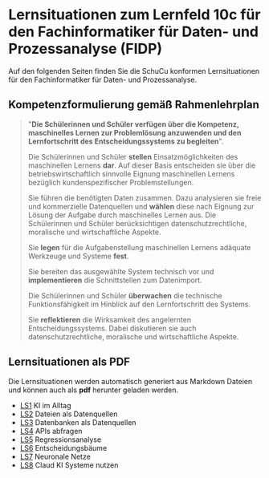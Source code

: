 # Lernsituationen zum Lernfeld 10c für den Fachinformatiker für Daten- und Prozessanalyse (FIDP)

Auf den folgenden Seiten finden Sie die SchuCu konformen Lernsituationen für den Fachinformatiker für Daten- und Prozessanalyse.

## Kompetenzformulierung gemäß Rahmenlehrplan

>"**Die Schülerinnen und Schüler verfügen über die Kompetenz, maschinelles Lernen zur
Problemlösung anzuwenden und den Lernfortschritt des Entscheidungssystems zu
begleiten**".
>
>Die Schülerinnen und Schüler **stellen** Einsatzmöglichkeiten des maschinellen Lernens **dar**.
Auf dieser Basis entscheiden sie über die betriebswirtschaftlich sinnvolle Eignung maschinellen Lernens bezüglich kundenspezifischer Problemstellungen.
>
>Sie führen die benötigten Daten zusammen. Dazu analysieren sie freie und kommerzielle
Datenquellen und **wählen** diese nach Eignung zur Lösung der Aufgabe durch maschinelles
Lernen aus. Die Schülerinnen und Schüler berücksichtigen datenschutzrechtliche, moralische und wirtschaftliche Aspekte.
>
>Sie **legen** für die Aufgabenstellung maschinellen Lernens adäquate Werkzeuge und Systeme **fest**.
>
>Sie bereiten das ausgewählte System technisch vor und **implementieren** die Schnittstellen
zum Datenimport.
>
>Die Schülerinnen und Schüler **überwachen** die technische Funktionsfähigkeit im Hinblick
auf den Lernfortschritt des Systems.
>
>Sie **reflektieren** die Wirksamkeit des angelernten Entscheidungssystems. Dabei diskutieren
sie auch datenschutzrechtliche, moralische und wirtschaftliche Aspekte.

## Lernsituationen als PDF

Die Lernsituationen werden automatisch generiert aus Markdown Dateien und können auch als **pdf** herunter geladen werden.

- [LS1](https://github.com/jtuttas/datenanalyse/raw/master/pdfs/LS1.md.pdf) KI im Alltag
- [LS2](https://github.com/jtuttas/datenanalyse/raw/master/pdfs/LS2.md.pdf) Dateien als Datenquellen
- [LS3](https://github.com/jtuttas/datenanalyse/raw/master/pdfs/LS3.md.pdf) Datenbanken als Datenquellen
- [LS4](https://github.com/jtuttas/datenanalyse/raw/master/pdfs/LS4.md.pdf) APIs abfragen
- [LS5](https://github.com/jtuttas/datenanalyse/raw/master/pdfs/LS5.md.pdf) Regressionsanalyse
- [LS6](https://github.com/jtuttas/datenanalyse/raw/master/pdfs/LS6.md.pdf) Entscheidungsbäume
- [LS7](https://github.com/jtuttas/datenanalyse/raw/master/pdfs/LS7.md.pdf) Neuronale Netze
- [LS8](https://github.com/jtuttas/datenanalyse/raw/master/pdfs/LS8.md.pdf) Claud KI Systeme nutzen
